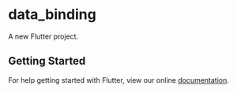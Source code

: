 # data_binding

A new Flutter project.

## Getting Started

For help getting started with Flutter, view our online
[documentation](https://flutter.io/).
